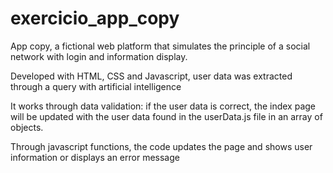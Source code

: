 # exercicio_app_copy
App copy, a fictional web platform that simulates the principle of a social network with login and information display.

Developed with HTML, CSS and Javascript, user data was extracted through a query with artificial intelligence

It works through data validation: if the user data is correct, the index page will be updated with the user data found in the userData.js file in an array of objects.

Through javascript functions, the code updates the page and shows user information or displays an error message
